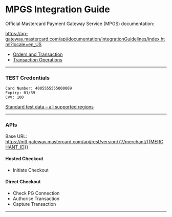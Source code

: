 # MPGS Integration Guide

Official Mastercard Payment Gateway Service (MPGS) documentation:

https://ap-gateway.mastercard.com/api/documentation/integrationGuidelines/index.html?locale=en_US

- [Orders and Transaction](https://ap-gateway.mastercard.com/api/documentation/integrationGuidelines/supportedFeatures/ordersAndTransactions.html?locale=en_US#:~:text=An%20order%20can,account%20to%20yours.)
- [Transaction Operations](https://ap-gateway.mastercard.com/api/documentation/integrationGuidelines/supportedFeatures/pickTransactionCommands.html?locale=en_US#x_initial)

---

### TEST Credentials

```
Card Number: 4005555555000009
Expiry: 01/39
CVV: 100
```

[Standard test data – all supported regions](https://ap-gateway.mastercard.com/api/documentation/integrationGuidelines/supportedFeatures/testAndGoLive.html?locale=en_US)

---

### APIs

Base URL: https://mtf.gateway.mastercard.com/api/rest/version/77/merchant/{{MERCHANT_ID}}

#### Hosted Checkout
- Initiate Checkout

#### Direct Checkout
- Check PG Connection
- Authorise Transaction
- Capture Transaction

---
